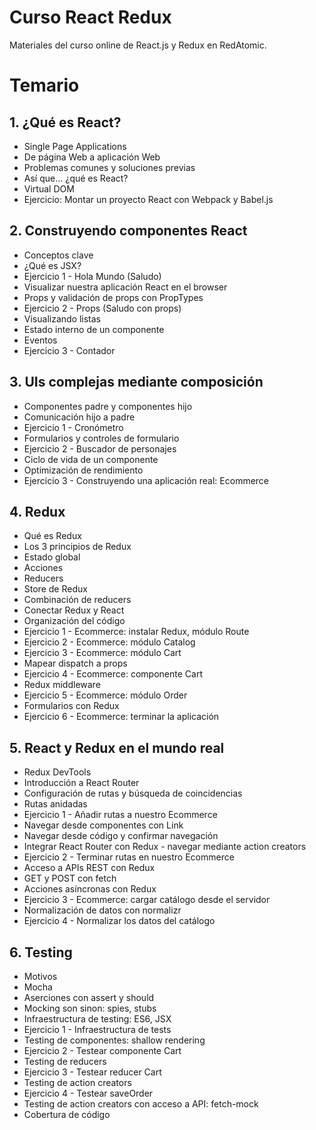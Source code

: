 # Curso React Redux
Materiales del curso online de React.js y Redux en RedAtomic.

# Temario

## 1. ¿Qué es React?
- Single Page Applications
- De página Web a aplicación Web
- Problemas comunes y soluciones previas
- Así que... ¿qué es React?
- Virtual DOM
- Ejercicio: Montar un proyecto React con Webpack y Babel.js

## 2. Construyendo componentes React
- Conceptos clave
- ¿Qué es JSX?
- Ejercicio 1 - Hola Mundo (Saludo)
- Visualizar nuestra aplicación React en el browser
- Props y validación de props con PropTypes
- Ejercicio 2 - Props (Saludo con props)
- Visualizando listas
- Estado interno de un componente
- Eventos
- Ejercicio 3 - Contador

## 3. UIs complejas mediante composición
- Componentes padre y componentes hijo
- Comunicación hijo a padre
- Ejercicio 1 - Cronómetro
- Formularios y controles de formulario
- Ejercicio 2 - Buscador de personajes
- Ciclo de vida de un componente
- Optimización de rendimiento
- Ejercicio 3 - Construyendo una aplicación real: Ecommerce


## 4. Redux
- Qué es Redux
- Los 3 principios de Redux
- Estado global
- Acciones
- Reducers
- Store de Redux
- Combinación de reducers
- Conectar Redux y React
- Organización del código
- Ejercicio 1 - Ecommerce: instalar Redux, módulo Route
- Ejercicio 2 - Ecommerce: módulo Catalog
- Ejercicio 3 - Ecommerce: módulo Cart
- Mapear dispatch a props
- Ejercicio 4 - Ecommerce: componente Cart
- Redux middleware
- Ejercicio 5 - Ecommerce: módulo Order
- Formularios con Redux
- Ejercicio 6 - Ecommerce: terminar la aplicación


## 5. React y Redux en el mundo real
- Redux DevTools
- Introducción a React Router
- Configuración de rutas y búsqueda de coincidencias
- Rutas anidadas
- Ejercicio 1 - Añadir rutas a nuestro Ecommerce
- Navegar desde componentes con Link
- Navegar desde código y confirmar navegación
- Integrar React Router con Redux - navegar mediante action creators
- Ejercicio 2 - Terminar rutas en nuestro Ecommerce
- Acceso a APIs REST con Redux
- GET y POST con fetch
- Acciones asíncronas con Redux
- Ejercicio 3 - Ecommerce: cargar catálogo desde el servidor
- Normalización de datos con normalizr
- Ejercicio 4 - Normalizar los datos del catálogo


## 6. Testing
- Motivos
- Mocha
- Aserciones con assert y should
- Mocking son sinon: spies, stubs
- Infraestructura de testing: ES6, JSX
- Ejercicio 1 - Infraestructura de tests
- Testing de componentes: shallow rendering
- Ejercicio 2 - Testear componente Cart
- Testing de reducers
- Ejercicio 3 - Testear reducer Cart
- Testing de action creators
- Ejercicio 4 - Testear saveOrder
- Testing de action creators con acceso a API: fetch-mock
- Cobertura de código
